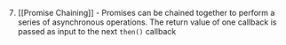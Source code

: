 7. [[Promise Chaining]] - Promises can be chained together to perform a series of asynchronous operations. The return value of one callback is passed as input to the next `then()` callback